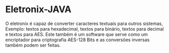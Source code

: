 # Eletronix-JAVA
O eletronix é capaz de converter caracteres textuais para outros sistemas, Exemplo: textos para hexadecimal, textos para binário, textos para decimal e textos para AES. Este também é um software que serve como um encriptador para criptografia  AES-128 Bits e as conversões inversas também podem ser feitas.
